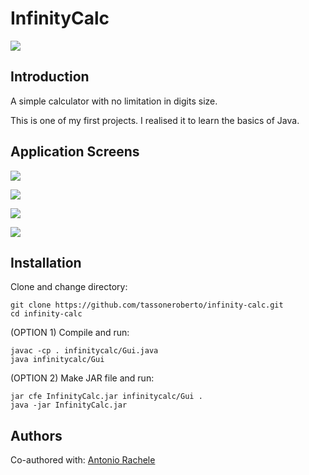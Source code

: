 # InfinityCalc

![](https://raw.githubusercontent.com/tassoneroberto/infinitycalc/master/res/images/icon.png)

## Introduction
A simple calculator with no limitation in digits size.

This is one of my first projects. I realised it to learn the basics of Java.

## Application Screens
![](https://raw.githubusercontent.com/tassoneroberto/infinitycalc/master/screenshots/screenshot1.png)


![](https://raw.githubusercontent.com/tassoneroberto/infinitycalc/master/screenshots/screenshot2.png)


![](https://raw.githubusercontent.com/tassoneroberto/infinitycalc/master/screenshots/screenshot3.png)


![](https://raw.githubusercontent.com/tassoneroberto/infinitycalc/master/screenshots/screenshot4.png)

## Installation
Clone and change directory:
```
git clone https://github.com/tassoneroberto/infinity-calc.git
cd infinity-calc

```
(OPTION 1) Compile and run:
```
javac -cp . infinitycalc/Gui.java
java infinitycalc/Gui
```
(OPTION 2) Make JAR file and run:
```
jar cfe InfinityCalc.jar infinitycalc/Gui .
java -jar InfinityCalc.jar
```

## Authors

Co-authored with:
[Antonio Rachele](https://github.com/racheleantonio)
